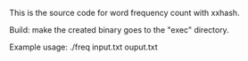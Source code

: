 This is the source code for word frequency count with xxhash.

Build:
  make
  the created binary goes to the "exec" directory.

Example usage:
  ./freq input.txt ouput.txt
